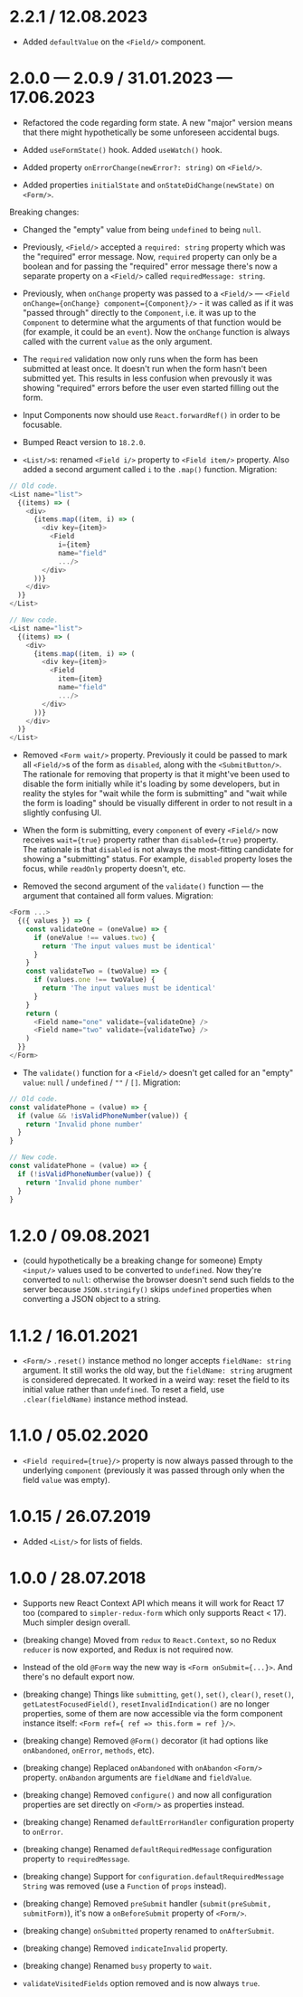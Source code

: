 <!-- pass through `required` property even when the field is not empty: maybe add some `passThroughRequiredWhenNotEmpty` configuration option. -->


2.2.1 / 12.08.2023
==================

* Added `defaultValue` on the `<Field/>` component.

2.0.0 — 2.0.9 / 31.01.2023 — 17.06.2023
=======================================

* Refactored the code regarding form state. A new "major" version means that there might hypothetically be some unforeseen accidental bugs.

* Added `useFormState()` hook. Added `useWatch()` hook.

* Added property `onErrorChange(newError?: string)` on `<Field/>`.

* Added properties `initialState` and `onStateDidChange(newState)` on `<Form/>`.

Breaking changes:

* Changed the "empty" value from being `undefined` to being `null`.

* Previously, `<Field/>` accepted a `required: string` property which was the "required" error message. Now, `required` property can only be a boolean and for passing the "required" error message there's now a separate property on a `<Field/>` called `requiredMessage: string`.

* Previously, when `onChange` property was passed to a `<Field/>` — `<Field onChange={onChange} component={Component}/>` - it was called as if it was "passed through" directly to the `Component`, i.e. it was up to the `Component` to determine what the arguments of that function would be (for example, it could be an `event`). Now the `onChange` function is always called with the current `value` as the only argument.

* The `required` validation now only runs when the form has been submitted at least once. It doesn't run when the form hasn't been submitted yet. This results in less confusion when prevously it was showing "required" errors before the user even started filling out the form.

* Input Components now should use `React.forwardRef()` in order to be focusable.

* Bumped React version to `18.2.0`.

* `<List/>`s: renamed `<Field i/>` property to `<Field item/>` property. Also added a second argument called `i` to the `.map()` function. Migration:

```js
// Old code.
<List name="list">
  {(items) => (
    <div>
      {items.map((item, i) => (
        <div key={item}>
          <Field
            i={item}
            name="field"
            .../>
        </div>
      ))}
    </div>
  )}
</List>

// New code.
<List name="list">
  {(items) => (
    <div>
      {items.map((item, i) => (
        <div key={item}>
          <Field
            item={item}
            name="field"
            .../>
        </div>
      ))}
    </div>
  )}
</List>
```

* Removed `<Form wait/>` property. Previously it could be passed to mark all `<Field/>`s of the form as `disabled`, along with the `<SubmitButton/>`. The rationale for removing that property is that it might've been used to disable the form initially while it's loading by some developers, but in reality the styles for "wait while the form is submitting" and "wait while the form is loading" should be visually different in order to not result in a slightly confusing UI.

* When the form is submitting, every `component` of every `<Field/>` now receives `wait={true}` property rather than `disabled={true}` property. The rationale is that `disabled` is not always the most-fitting candidate for showing a "submitting" status. For example, `disabled` property loses the focus, while `readOnly` property doesn't, etc.

* Removed the second argument of the `validate()` function — the argument that contained all form values. Migration:

```js
<Form ...>
  {({ values }) => {
    const validateOne = (oneValue) => {
      if (oneValue !== values.two) {
        return 'The input values must be identical'
      }
    }
    const validateTwo = (twoValue) => {
      if (values.one !== twoValue) {
        return 'The input values must be identical'
      }
    }
    return (
      <Field name="one" validate={validateOne} />
      <Field name="two" validate={validateTwo} />
    )
  }}
</Form>
```

* The `validate()` function for a `<Field/>` doesn't get called for an "empty" `value`: `null` / `undefined` / `""` / `[]`. Migration:

```js
// Old code.
const validatePhone = (value) => {
  if (value && !isValidPhoneNumber(value)) {
    return 'Invalid phone number'
  }
}

// New code.
const validatePhone = (value) => {
  if (!isValidPhoneNumber(value)) {
    return 'Invalid phone number'
  }
}
```

1.2.0 / 09.08.2021
==================

* (could hypothetically be a breaking change for someone) Empty `<input/>` values used to be converted to `undefined`. Now they're converted to `null`: otherwise the browser doesn't send such fields to the server because `JSON.stringify()` skips `undefined` properties when converting a JSON object to a string.

1.1.2 / 16.01.2021
===================

* `<Form/>` `.reset()` instance method no longer accepts `fieldName: string` argument. It still works the old way, but the `fieldName: string` arugment is considered deprecated. It worked in a weird way: reset the field to its initial value rather than `undefined`. To reset a field, use `.clear(fieldName)` instance method instead.

1.1.0 / 05.02.2020
===================

* `<Field required={true}/>` property is now always passed through to the underlying `component` (previously it was passed through only when the field `value` was empty).

1.0.15 / 26.07.2019
===================

* Added `<List/>` for lists of fields.

<!-- * `validate(name, values)` now receives a function instead of an object as the second argument: `validate(name, getValues())`. The reason is the addition of `<List/>`. -->

1.0.0 / 28.07.2018
===================

* Supports new React Context API which means it will work for React 17 too (compared to `simpler-redux-form` which only supports React < 17). Much simpler design overall.

* (breaking change) Moved from `redux` to `React.Context`, so no Redux `reducer` is now exported, and Redux is not required now.

* Instead of the old `@Form` way the new way is `<Form onSubmit={...}>`. And there's no default export now.

* (breaking change) Things like `submitting`, `get()`, `set()`, `clear()`, `reset()`, `getLatestFocusedField()`, `resetInvalidIndication()` are no longer properties, some of them are now accessible via the form component instance itself: `<Form ref={ ref => this.form = ref }/>`.

* (breaking change) Removed `@Form()` decorator (it had options like `onAbandoned`, `onError`, `methods`, etc).

* (breaking change) Replaced `onAbandoned` with `onAbandon` `<Form/>` property. `onAbandon` arguments are `fieldName` and `fieldValue`.

* (breaking change) Removed `configure()` and now all configuration properties are set directly on `<Form/>` as properties instead.

* (breaking change) Renamed `defaultErrorHandler` configuration property to `onError`.

* (breaking change) Renamed `defaultRequiredMessage` configuration property to `requiredMessage`.

* (breaking change) Support for `configuration.defaultRequiredMessage` `String` was removed (use a `Function` of `props` instead).

* (breaking change) Removed `preSubmit` handler (`submit(preSubmit, submitForm)`), it's now a `onBeforeSubmit` property of `<Form/>`.

* (breaking change) `onSubmitted` property renamed to `onAfterSubmit`.

* (breaking change) Removed `indicateInvalid` property.

* (breaking change) Renamed `busy` property to `wait`.

* `validateVisitedFields` option removed and is now always `true`.
